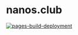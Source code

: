 # nanos.club

[![pages-build-deployment](https://github.com/misternano/misternano.github.io/actions/workflows/pages/pages-build-deployment/badge.svg)](https://github.com/misternano/misternano.github.io/actions/workflows/pages/pages-build-deployment)
